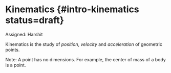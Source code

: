 # Kinematics {#intro-kinematics status=draft}

Assigned: Harshit


Kinematics is the study of _position_, _velocity_ and _acceleration_ of geometric points.

Note: A point has no dimensions. For example, the center of mass of a body is a point.
